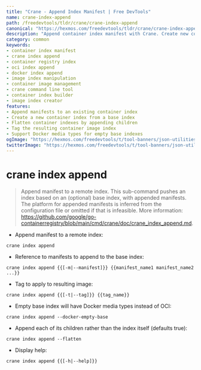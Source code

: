 ```yaml
---
title: "Crane - Append Index Manifest | Free DevTools"
name: crane-index-append
path: /freedevtools/tldr/crane/crane-index-append
canonical: "https://hexmos.com/freedevtools/tldr/crane/crane-index-append/"
description: "Append container index manifest with Crane. Create new container image indexes by adding manifests. Free online tool, no registration required."
category: common
keywords:
- container index manifest
- crane index append
- container registry index
- oci index append
- docker index append
- image index manipulation
- container image management
- crane command line tool
- container index builder
- image index creator
features:
- Append manifests to an existing container index
- Create a new container index from a base index
- Flatten container indexes by appending children
- Tag the resulting container image index
- Support Docker media types for empty base indexes
ogImage: "https://hexmos.com/freedevtools/t/tool-banners/json-utilities-banner.png"
twitterImage: "https://hexmos.com/freedevtools/t/tool-banners/json-utilities-banner.png"
---
```


# crane index append

> Append manifest to a remote index.
> This sub-command pushes an index based on an (optional) base index, with appended manifests.
> The platform for appended manifests is inferred from the configuration file or omitted if that is infeasible.
> More information: <https://github.com/google/go-containerregistry/blob/main/cmd/crane/doc/crane_index_append.md>.

- Append manifest to a remote index:

`crane index append`

- Reference to manifests to append to the base index:

`crane index append {{[-m|--manifest]}} {{manifest_name1 manifest_name2 ...}}`

- Tag to apply to resulting image:

`crane index append {{[-t|--tag]}} {{tag_name}}`

- Empty base index will have Docker media types instead of OCI:

`crane index append --docker-empty-base`

- Append each of its children rather than the index itself (defaults true):

`crane index append --flatten`

- Display help:

`crane index append {{[-h|--help]}}`
